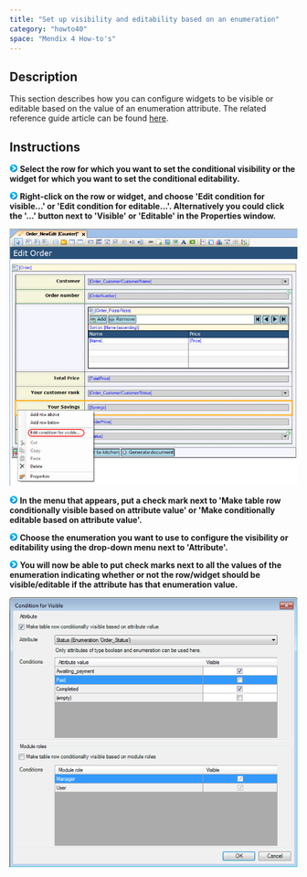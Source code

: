 ```yaml
---
title: "Set up visibility and editability based on an enumeration"
category: "howto40"
space: "Mendix 4 How-to's"
---
```

## Description

This section describes how you can configure widgets to be visible or editable based on the value of an enumeration attribute. The related reference guide article can be found [here](https://world.mendix.com/pages/releaseview.action?pageId=12748227).

## Instructions

![](attachments/819203/917932.png) **Select the row for which you want to set the conditional visibility or the widget for which you want to set the conditional editability.**

![](attachments/819203/917932.png) **Right-click on the row or widget, and choose 'Edit condition for visible...' or 'Edit condition for editable...'. Alternatively you could click the '...' button next to 'Visible' or 'Editable' in the Properties window.**

![](attachments/2621489/2752744.png)

![](attachments/819203/917932.png) **In the menu that appears, put a check mark next to 'Make table row conditionally visible based on attribute value' or 'Make <widget> conditionally editable based on attribute value'.**

![](attachments/819203/917932.png) **Choose the enumeration you want to use to configure the visibility or editability using the drop-down menu next to 'Attribute'.**

![](attachments/819203/917932.png) **You will now be able to put check marks next to all the values of the enumeration indicating whether or not the row/widget should be visible/editable if the attribute has that enumeration value.**

![](attachments/2621489/2752743.png)

